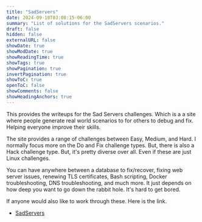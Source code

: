 ```yaml
---
title: "SadServers"
date: 2024-09-18T03:08:15-06:00
summary: "List of solutions for the SadServers scenarios."
draft: false
hidden: false
externalURL: false
showDate: true
showModDate: true
showReadingTime: true
showTags: true
showPagination: true
invertPagination: true
showToC: true
openToC: false
showComments: false
showHeadingAnchors: true
---
```


This provides the writeups for the Sad Servers challenges. Which is a
a site where people generate real world scenarios to for others to debug
and fix. Helping everyone improve their skills.

The site provides a range of challenges between Easy, Medium, and Hard.
I normally focus more on the Do and Fix challenge types. But, there is
also a Hack challenge type. But, it's pretty diverse over all. Even if
these are just Linux challenges. 

You can have anywhere between a database to fix/recover, fixing web 
server issues, renewing TLS certificates, Bash scripting, Docker 
troubleshooting, DNS troubleshooting, and much more. It just depends on 
how deep you want to go down the rabbit hole. It's hard to get bored.

If anyone would also like to work through these. Here is the link.

- [SadServers](https://sadservers.com/)
